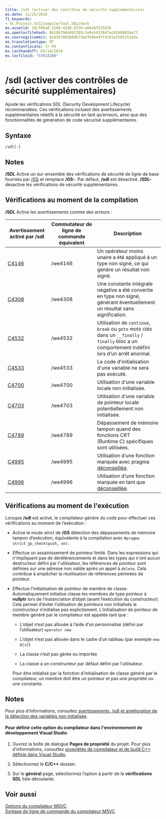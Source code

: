 ```yaml
---
title: /sdl (activer des contrôles de sécurité supplémentaires)
ms.date: 11/26/2018
f1_keywords:
- VC.Project.VCCLCompilerTool.SDLCheck
ms.assetid: 3dcf86a0-3169-4240-9f29-e04a9f535826
ms.openlocfilehash: 0618b796d492395c3e0e5413047ac0260082baff
ms.sourcegitcommit: 8105b7003b89b73b4359644ff4281e1595352dda
ms.translationtype: MT
ms.contentlocale: fr-FR
ms.lasthandoff: 03/14/2019
ms.locfileid: "57814200"
---
```

# <a name="sdl-enable-additional-security-checks"></a>/sdl (activer des contrôles de sécurité supplémentaires)

Ajoute les vérifications SDL (Security Development Lifecycle) recommandées. Ces vérifications incluent des avertissements supplémentaires relatifs à la sécurité en tant qu’erreurs, ainsi que des fonctionnalités de génération de code sécurisé supplémentaires.

## <a name="syntax"></a>Syntaxe

```
/sdl[-]
```

## <a name="remarks"></a>Notes

**/SDL** Active un sur-ensemble des vérifications de sécurité de ligne de base fournies par [/GS](gs-buffer-security-check.md) et remplace **/GS-**. Par défaut, **/sdl** est désactivé. **/SDL-** désactive les vérifications de sécurité supplémentaires.

## <a name="compile-time-checks"></a>Vérifications au moment de la compilation

**/SDL** Active les avertissements comme des erreurs :

|Avertissement activé par /sdl|Commutateur de ligne de commande équivalent|Description|
|------------------------------|-------------------------------------|-----------------|
|[C4146](../../error-messages/compiler-warnings/compiler-warning-level-2-c4146.md)|/we4146|Un opérateur moins unaire a été appliqué à un type non signé, ce qui génère un résultat non signé.|
|[C4308](../../error-messages/compiler-warnings/compiler-warning-level-2-c4308.md)|/we4308|Une constante intégrale négative a été convertie en type non signé, générant éventuellement un résultat sans signification.|
|[C4532](../../error-messages/compiler-warnings/compiler-warning-level-1-c4532.md)|/we4532|Utilisation de `continue`, `break` ou `goto` mots clés dans un `__finally` / `finally` bloc a un comportement indéfini lors d’un arrêt anormal.|
|[C4533](../../error-messages/compiler-warnings/compiler-warning-level-1-c4533.md)|/we4533|Le code d'initialisation d'une variable ne sera pas exécuté.|
|[C4700](../../error-messages/compiler-warnings/compiler-warning-level-1-and-level-4-c4700.md)|/we4700|Utilisation d'une variable locale non initialisée.|
|[C4703](../../error-messages/compiler-warnings/compiler-warning-level-4-c4703.md)|/we4703|Utilisation d'une variable de pointeur locale potentiellement non initialisée.|
|[C4789](../../error-messages/compiler-warnings/compiler-warning-level-1-c4789.md)|/we4789|Dépassement de mémoire tampon quand des fonctions CRT (Runtime C) spécifiques sont utilisées.|
|[C4995](../../error-messages/compiler-warnings/compiler-warning-level-3-c4995.md)|/we4995|Utilisation d’une fonction marquée avec pragma [déconseillée](../../preprocessor/deprecated-c-cpp.md).|
|[C4996](../../error-messages/compiler-warnings/compiler-warning-level-3-c4996.md)|/we4996|Utilisation d’une fonction marquée en tant que [déconseillée](../../cpp/deprecated-cpp.md).|

## <a name="runtime-checks"></a>Vérifications au moment de l'exécution

Lorsque **/sdl** est activé, le compilateur génère du code pour effectuer ces vérifications au moment de l’exécution :

- Active le mode strict de **/GS** détection des dépassements de mémoire tampon d’exécution, équivalente à la compilation avec `#pragma strict_gs_check(push, on)`.

- Effectue un assainissement de pointeur limité. Dans les expressions qui n'impliquent pas de déréférencements et dans les types qui n'ont aucun destructeur défini par l'utilisateur, les références de pointeur sont définies sur une adresse non valide après un appel à `delete`. Cela contribue à empêcher la réutilisation de références périmées de pointeur.

- Effectue l’initialisation de pointeur de membre de classe. Automatiquement initialise classe les membres de type pointeur à **nullptr** lors de l’instanciation d’objet (avant l’exécution du constructeur). Cela permet d’éviter l’utilisation de pointeurs non initialisés le constructeur n’initialise pas explicitement. L’initialisation de pointeur de membre généré par le compilateur est appelée tant que :

  - L’objet n’est pas allouée à l’aide d’un personnalisé (défini par l’utilisateur) `operator new`

  - L’objet n’est pas allouée dans le cadre d’un tableau (par exemple `new A[x]`)

  - La classe n’est pas gérée ou importée

  - La classe a un constructeur par défaut défini par l’utilisateur.

  Pour être initialisé par la fonction d’initialisation de classe généré par le compilateur, un membre doit être un pointeur et pas une propriété ou une constante.

## <a name="remarks"></a>Notes

Pour plus d’informations, consultez [avertissements, /sdl et amélioration de la détection des variables non initialisée](https://cloudblogs.microsoft.com/microsoftsecure/2012/06/06/warnings-sdl-and-improving-uninitialized-variable-detection/).

#### <a name="to-set-this-compiler-option-in-the-visual-studio-development-environment"></a>Pour définir cette option du compilateur dans l'environnement de développement Visual Studio

1. Ouvrez la boîte de dialogue **Pages de propriété** du projet. Pour plus d’informations, consultez [propriétés de compilateur et de build C++ définie dans Visual Studio](../working-with-project-properties.md).

1. Sélectionnez le **C/C++** dossier.

1. Sur le **général** page, sélectionnez l’option à partir de la **vérifications SDL** liste déroulante.

## <a name="see-also"></a>Voir aussi

[Options du compilateur MSVC](compiler-options.md)<br/>
[Syntaxe de ligne de commande du compilateur MSVC](compiler-command-line-syntax.md)
